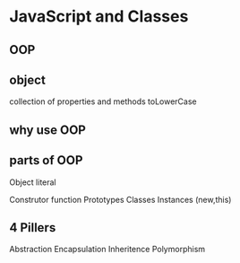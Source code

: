 # JavaScript and Classes

## OOP

## object

collection of properties and methods
toLowerCase

## why use OOP

## parts of OOP

Object literal

Construtor function
Prototypes
Classes
Instances (new,this)

## 4 Pillers
Abstraction
Encapsulation
Inheritence
Polymorphism
